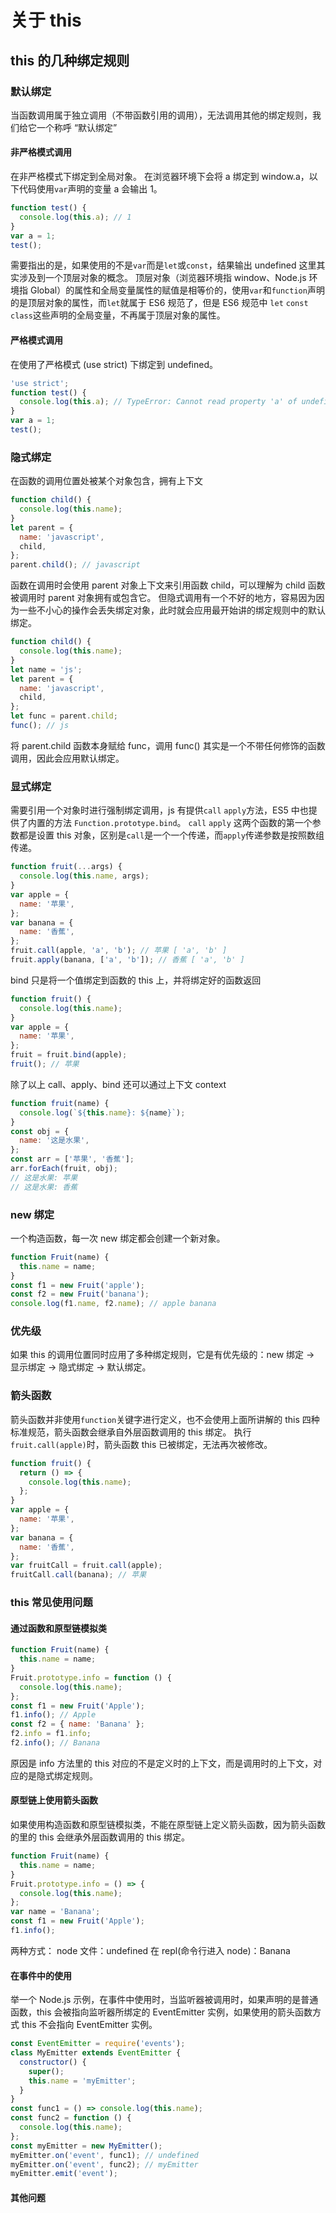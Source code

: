 # 关于 this

## this 的几种绑定规则

### 默认绑定

当函数调用属于独立调用（不带函数引用的调用），无法调用其他的绑定规则，我们给它一个称呼 “默认绑定”

#### 非严格模式调用

在非严格模式下绑定到全局对象。
在浏览器环境下会将 a 绑定到 window.a，以下代码使用`var`声明的变量 a 会输出 1。

```js
function test() {
  console.log(this.a); // 1
}
var a = 1;
test();
```

需要指出的是，如果使用的不是`var`而是`let`或`const`，结果输出 undefined
这里其实涉及到一个顶层对象的概念。
顶层对象（浏览器环境指 window、Node.js 环境指 Global）的属性和全局变量属性的赋值是相等价的，使用`var`和`function`声明的是顶层对象的属性，而`let`就属于 ES6 规范了，但是 ES6 规范中 `let` `const` `class`这些声明的全局变量，不再属于顶层对象的属性。

#### 严格模式调用

在使用了严格模式 (use strict) 下绑定到 undefined。

```js
'use strict';
function test() {
  console.log(this.a); // TypeError: Cannot read property 'a' of undefined
}
var a = 1;
test();
```

### 隐式绑定

在函数的调用位置处被某个对象包含，拥有上下文

```js
function child() {
  console.log(this.name);
}
let parent = {
  name: 'javascript',
  child,
};
parent.child(); // javascript
```

函数在调用时会使用 parent 对象上下文来引用函数 child，可以理解为 child 函数被调用时 parent 对象拥有或包含它。
但隐式调用有一个不好的地方，容易因为因为一些不小心的操作会丢失绑定对象，此时就会应用最开始讲的绑定规则中的默认绑定。

```js
function child() {
  console.log(this.name);
}
let name = 'js';
let parent = {
  name: 'javascript',
  child,
};
let func = parent.child;
func(); // js
```

将 parent.child 函数本身赋给 func，调用 func() 其实是一个不带任何修饰的函数调用，因此会应用默认绑定。

### 显式绑定

需要引用一个对象时进行强制绑定调用，js 有提供`call` `apply`方法，ES5 中也提供了内置的方法 `Function.prototype.bind`。
`call` `apply` 这两个函数的第一个参数都是设置 this 对象，区别是`call`是一个一个传递，而`apply`传递参数是按照数组传递。

```js
function fruit(...args) {
  console.log(this.name, args);
}
var apple = {
  name: '苹果',
};
var banana = {
  name: '香蕉',
};
fruit.call(apple, 'a', 'b'); // 苹果 [ 'a', 'b' ]
fruit.apply(banana, ['a', 'b']); // 香蕉 [ 'a', 'b' ]
```

bind 只是将一个值绑定到函数的 this 上，并将绑定好的函数返回

```js
function fruit() {
  console.log(this.name);
}
var apple = {
  name: '苹果',
};
fruit = fruit.bind(apple);
fruit(); // 苹果
```

除了以上 call、apply、bind 还可以通过上下文 context

```js
function fruit(name) {
  console.log(`${this.name}: ${name}`);
}
const obj = {
  name: '这是水果',
};
const arr = ['苹果', '香蕉'];
arr.forEach(fruit, obj);
// 这是水果: 苹果
// 这是水果: 香蕉
```

### new 绑定

一个构造函数，每一次 new 绑定都会创建一个新对象。

```js
function Fruit(name) {
  this.name = name;
}
const f1 = new Fruit('apple');
const f2 = new Fruit('banana');
console.log(f1.name, f2.name); // apple banana
```

### 优先级

如果 this 的调用位置同时应用了多种绑定规则，它是有优先级的：new 绑定 -> 显示绑定 -> 隐式绑定 -> 默认绑定。

### 箭头函数

箭头函数并非使用`function`关键字进行定义，也不会使用上面所讲解的 this 四种标准规范，箭头函数会继承自外层函数调用的 this 绑定。
执行`fruit.call(apple)`时，箭头函数 this 已被绑定，无法再次被修改。

```js
function fruit() {
  return () => {
    console.log(this.name);
  };
}
var apple = {
  name: '苹果',
};
var banana = {
  name: '香蕉',
};
var fruitCall = fruit.call(apple);
fruitCall.call(banana); // 苹果
```

### this 常见使用问题

#### 通过函数和原型链模拟类

```js
function Fruit(name) {
  this.name = name;
}
Fruit.prototype.info = function () {
  console.log(this.name);
};
const f1 = new Fruit('Apple');
f1.info(); // Apple
const f2 = { name: 'Banana' };
f2.info = f1.info;
f2.info(); // Banana
```

原因是 info 方法里的 this 对应的不是定义时的上下文，而是调用时的上下文，对应的是隐式绑定规则。

#### 原型链上使用箭头函数

如果使用构造函数和原型链模拟类，不能在原型链上定义箭头函数，因为箭头函数的里的 this 会继承外层函数调用的 this 绑定。

```js
function Fruit(name) {
  this.name = name;
}
Fruit.prototype.info = () => {
  console.log(this.name);
};
var name = 'Banana';
const f1 = new Fruit('Apple');
f1.info();
```

两种方式：
node 文件：undefined
在 repl(命令行进入 node)：Banana

#### 在事件中的使用

举一个 Node.js 示例，在事件中使用时，当监听器被调用时，如果声明的是普通函数，this 会被指向监听器所绑定的 EventEmitter 实例，如果使用的箭头函数方式 this 不会指向 EventEmitter 实例。

```js
const EventEmitter = require('events');
class MyEmitter extends EventEmitter {
  constructor() {
    super();
    this.name = 'myEmitter';
  }
}
const func1 = () => console.log(this.name);
const func2 = function () {
  console.log(this.name);
};
const myEmitter = new MyEmitter();
myEmitter.on('event', func1); // undefined
myEmitter.on('event', func2); // myEmitter
myEmitter.emit('event');
```

#### 其他问题

